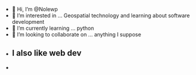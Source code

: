 - 👋 Hi, I’m @Nolewp
- 👀 I’m interested in ... Geospatial technology and learning about software development 
- 🌱 I’m currently learning ... python
- 💞️ I’m looking to collaborate on ... anything I suppose
- <h2> I also like web dev</h2>
- 


<!---
Nolewp/Nolewp is a ✨ special ✨ repository because its `README.md` (this file) appears on your GitHub profile.
You can click the Preview link to take a look at your changes.
--->

